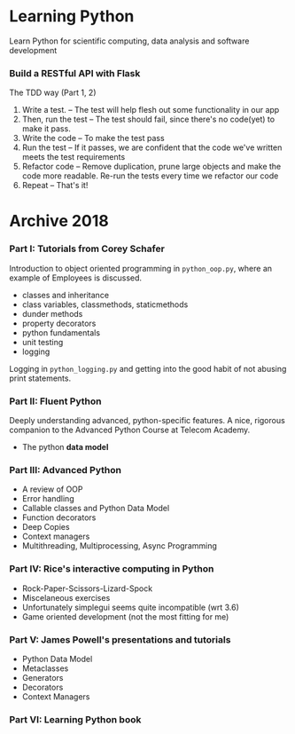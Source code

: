 # Learning Python
Learn Python for scientific computing, data analysis and software development


### Build a RESTful API with Flask
The TDD way (Part 1, 2)

1. Write a test. – The test will help flesh out some functionality in our app
2. Then, run the test – The test should fail, since there's no code(yet) to
 make it pass.
3. Write the code – To make the test pass
4. Run the test – If it passes, we are confident that the code we've written
 meets the test requirements
5. Refactor code – Remove duplication, prune large objects and make the code
 more readable. Re-run the tests every time we refactor our code
6. Repeat – That's it!


# Archive 2018

### Part I: Tutorials from Corey Schafer
Introduction to object oriented programming in `python_oop.py`, where an example of Employees is discussed.

* classes and inheritance
* class variables, classmethods, staticmethods
* dunder methods
* property decorators
* python fundamentals
* unit testing
* logging

Logging in `python_logging.py` and getting into the good habit of not abusing print statements.

### Part II: Fluent Python
Deeply understanding advanced, python-specific features. A nice, rigorous companion to the Advanced Python Course at Telecom Academy.
* The python **data model** 

### Part III: Advanced Python
* A review of OOP
* Error handling
* Callable classes and Python Data Model
* Function decorators
* Deep Copies
* Context managers
* Multithreading, Multiprocessing, Async Programming


### Part IV: Rice's interactive computing in Python

* Rock-Paper-Scissors-Lizard-Spock
* Miscelaneous exercises
* Unfortunately simplegui seems quite incompatible (wrt 3.6)
* Game oriented development (not the most fitting for me)


### Part V: James Powell's presentations and tutorials

* Python Data Model
* Metaclasses
* Generators
* Decorators
* Context Managers

### Part VI: Learning Python book

